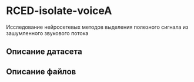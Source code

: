 # RCED-isolate-voiceA
Исследование нейросетевых методов выделения полезного сигнала из зашумленного звукового потока
## Описание датасета

## Описание файлов
